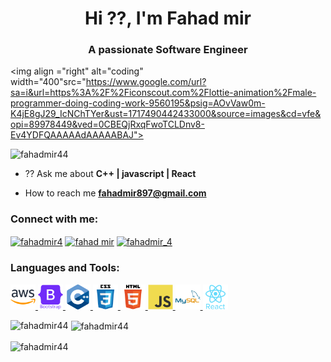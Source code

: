 <h1 align="center">Hi ??, I'm Fahad mir</h1>
<h3 align="center">A passionate Software Engineer</h3>

<img align ="right" alt="coding" width="400"src="https://www.google.com/url?sa=i&url=https%3A%2F%2Ficonscout.com%2Flottie-animation%2Fmale-programmer-doing-coding-work-9560195&psig=AOvVaw0m-K4jE8gJ29_IcNChTYer&ust=1717490442433000&source=images&cd=vfe&opi=89978449&ved=0CBEQjRxqFwoTCLDnv8-Ev4YDFQAAAAAdAAAAABAJ">

<p align="left"> <img src="https://komarev.com/ghpvc/?username=fahadmir44&label=Profile%20views&color=0e75b6&style=flat" alt="fahadmir44" /> </p>

- ?? Ask me about **C++ | javascript | React**

- How to reach me **fahadmir897@gmail.com**

<h3 align="left">Connect with me:</h3>
<p align="left">
<a href="https://linkedin.com/in/fahadmir4" target="blank"><img align="center" src="https://raw.githubusercontent.com/rahuldkjain/github-profile-readme-generator/master/src/images/icons/Social/linked-in-alt.svg" alt="fahadmir4" height="30" width="40" /></a>
<a href="https://fb.com/fahad mir" target="blank"><img align="center" src="https://raw.githubusercontent.com/rahuldkjain/github-profile-readme-generator/master/src/images/icons/Social/facebook.svg" alt="fahad mir" height="30" width="40" /></a>
<a href="https://instagram.com/fahadmir_4" target="blank"><img align="center" src="https://raw.githubusercontent.com/rahuldkjain/github-profile-readme-generator/master/src/images/icons/Social/instagram.svg" alt="fahadmir_4" height="30" width="40" /></a>
</p>

<h3 align="left">Languages and Tools:</h3>
<p align="left"> <a href="https://aws.amazon.com" target="_blank" rel="noreferrer"> <img src="https://raw.githubusercontent.com/devicons/devicon/master/icons/amazonwebservices/amazonwebservices-original-wordmark.svg" alt="aws" width="40" height="40"/> </a> <a href="https://getbootstrap.com" target="_blank" rel="noreferrer"> <img src="https://raw.githubusercontent.com/devicons/devicon/master/icons/bootstrap/bootstrap-plain-wordmark.svg" alt="bootstrap" width="40" height="40"/> </a> <a href="https://www.w3schools.com/cpp/" target="_blank" rel="noreferrer"> <img src="https://raw.githubusercontent.com/devicons/devicon/master/icons/cplusplus/cplusplus-original.svg" alt="cplusplus" width="40" height="40"/> </a> <a href="https://www.w3schools.com/css/" target="_blank" rel="noreferrer"> <img src="https://raw.githubusercontent.com/devicons/devicon/master/icons/css3/css3-original-wordmark.svg" alt="css3" width="40" height="40"/> </a> <a href="https://www.w3.org/html/" target="_blank" rel="noreferrer"> <img src="https://raw.githubusercontent.com/devicons/devicon/master/icons/html5/html5-original-wordmark.svg" alt="html5" width="40" height="40"/> </a> <a href="https://developer.mozilla.org/en-US/docs/Web/JavaScript" target="_blank" rel="noreferrer"> <img src="https://raw.githubusercontent.com/devicons/devicon/master/icons/javascript/javascript-original.svg" alt="javascript" width="40" height="40"/> </a> <a href="https://www.mysql.com/" target="_blank" rel="noreferrer"> <img src="https://raw.githubusercontent.com/devicons/devicon/master/icons/mysql/mysql-original-wordmark.svg" alt="mysql" width="40" height="40"/> </a> <a href="https://reactjs.org/" target="_blank" rel="noreferrer"> <img src="https://raw.githubusercontent.com/devicons/devicon/master/icons/react/react-original-wordmark.svg" alt="react" width="40" height="40"/> </a> </p>

<p><img align="left" src="https://github-readme-stats.vercel.app/api/top-langs?username=fahadmir44&show_icons=true&locale=en&layout=compact" alt="fahadmir44" /></p>

<p>&nbsp;<img align="center" src="https://github-readme-stats.vercel.app/api?username=fahadmir44&show_icons=true&locale=en" alt="fahadmir44" /></p>

<p><img align="center" src="https://github-readme-streak-stats.herokuapp.com/?user=fahadmir44&" alt="fahadmir44" /></p>
